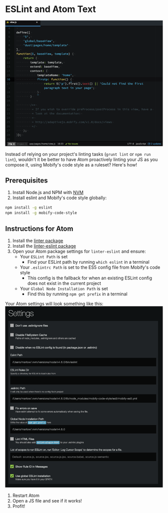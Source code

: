 # ESLint and Atom Text

![Linting in Atom](../assets/linting-in-atom.gif "Linting in Atom")

Instead of relying on your project's linting tasks (`grunt lint` or `npm run lint`), wouldn't it be better to have Atom proactively linting your JS as you compose it, using Mobify's code style as a ruleset? Here's how!

## Prerequisites

1. Install Node.js and NPM with [NVM](https://github.com/creationix/nvm)
1. Install eslint and Mobify's code style globally:
```bash
npm install -g eslint
npm install -g mobify-code-style
```

## Instructions for Atom

1. Install the [linter package](https://atom.io/packages/linter)
1. Install the [linter-eslint package](https://atom.io/packages/linter-eslint)
1. Open your Atom package settings for `linter-eslint` and ensure:
    * Your `ESLint Path` is set
        * Find your ESLint path by running `which eslint` in a terminal
    * Your `.eslintrc Path` is set to the ES5 config file from Mobify's code style
        * This config is the fallback for when an existing ESLint config does not exist in the current project
    * Your `Global Node Installation Path` is set
        * Find this by running `npm get prefix` in a terminal

Your Atom settings will look something like this:
![Atom Linter Settings](../assets/atom-linter-settings.png "Atom Linter Settings")

1. Restart Atom
1. Open a JS file and see if it works!
1. Profit!
